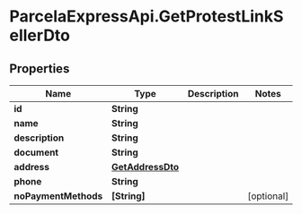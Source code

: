 # ParcelaExpressApi.GetProtestLinkSellerDto

## Properties
Name | Type | Description | Notes
------------ | ------------- | ------------- | -------------
**id** | **String** |  | 
**name** | **String** |  | 
**description** | **String** |  | 
**document** | **String** |  | 
**address** | [**GetAddressDto**](GetAddressDto.md) |  | 
**phone** | **String** |  | 
**noPaymentMethods** | **[String]** |  | [optional] 

